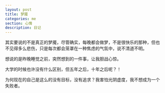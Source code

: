```yaml
---
layout: post
title: 梦魇
categories: me
section: 心情
description: 日记
---
```

其实要说的不是真正的梦魇，尽管确实，每晚都会做梦，不是很快乐的那种，但也不见得多么悲伤，只是每次都会笼罩在一种焦虑的气氛中，说不清道不明。

想说的是昨晚睡觉之前，突然想到的一件事，让我胆战心惊。

大学的时候也许没有什么区别，但五年之后，十年之后呢？！

为何现在的自己是这么的没有目标，没有追求？我害怕光阴虚度，我不想成为一个失败者。